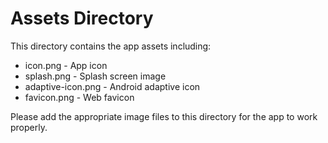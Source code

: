 # Assets Directory

This directory contains the app assets including:

- icon.png - App icon
- splash.png - Splash screen image
- adaptive-icon.png - Android adaptive icon
- favicon.png - Web favicon

Please add the appropriate image files to this directory for the app to work properly.
